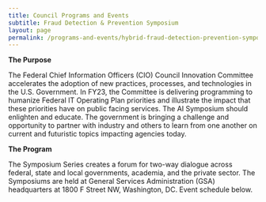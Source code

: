 ```yaml
---
title: Council Programs and Events
subtitle: Fraud Detection & Prevention Symposium
layout: page
permalink: /programs-and-events/hybrid-fraud-detection-prevention-symposium/
---
```


**The Purpose**

The Federal Chief Information Officers (CIO) Council Innovation Committee accelerates the adoption of new practices, processes, and technologies in the U.S. Government.  In FY23, the Committee is delivering programming to humanize Federal IT Operating Plan priorities and illustrate the impact that these priorities have on public facing services. The AI Symposium should enlighten and educate. The government is bringing a challenge and opportunity to partner with industry and others to learn from one another on current and futuristic topics impacting agencies today.  

**The Program**

The Symposium Series creates a forum for two-way dialogue across federal, state and local governments, academia, and the private sector. The Symposiums are held at General Services Administration (GSA) headquarters at 1800 F Street NW, Washington, DC. Event schedule below.

